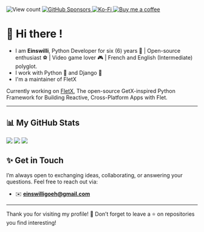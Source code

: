 <span><img src="https://komarev.com/ghpvc/?username=Einswilli&color=blue" alt="View count"></span>
<a href="https://github.com/sponsors/browniebroke">
  <img alt="GitHub Sponsors" src="https://img.shields.io/github/sponsors/Einswilli?logo=github&style=flat-square">
</a>
<a href="https://ko-fi.com/Einswilli">
  <img alt="Ko-Fi" src="https://img.shields.io/badge/Ko--fi-00b9fe?style=flat-square&logo=ko-fi">
</a>
<a href="https://www.buymeacoffee.com/einswilligK">
  <img alt="Buy me a coffee" src="https://img.shields.io/badge/Buy%20me%20a%20coffee-ffdd00?style=flat-square&logo=buy-me-a-coffee&logoColor=000000">
</a>
<!-- <a rel="me" href="https://fosstodon.org/@browniebroke">
  <img alt="Mastodon Profile" src="https://img.shields.io/mastodon/follow/109287018935608331?domain=https%3A%2F%2Ffosstodon.org&style=social">
</a> -->

# 👋 Hi there !

- I am **Einswilli**, Python Developer for six (6) years :snake: | Open-source enthusiast ⚽ | Video game lover 🎮 | French and English (Intermediate) polyglot.
- I work with Python :snake: and Django :unicorn:
- I'm a maintainer of FletX

Currently working on [FletX](https://github.com/AllDotPy/FletX), The open-source GetX-inspired Python Framework for Building Reactive, Cross-Platform Apps with Flet.

---

## 📊 My GitHub Stats

[![](http://github-profile-summary-cards.vercel.app/api/cards/profile-details?username=Einswilli&theme=dracula)](https://github.com/vn7n24fzkq/github-profile-summary-cards)
[![](http://github-profile-summary-cards.vercel.app/api/cards/repos-per-language?username=Einswilli&theme=dracula)](https://github.com/vn7n24fzkq/github-profile-summary-cards)
[![](http://github-profile-summary-cards.vercel.app/api/cards/most-commit-language?username=Einswilli&theme=dracula)](https://github.com/vn7n24fzkq/github-profile-summary-cards)

<!--  <p align="center">
  <img src="https://github-readme-stats.vercel.app/api?username=einswilli&show_icons=true&theme=radical" alt="GitHub Stats" />
  <br />
  <img src="https://github-readme-streak-stats.herokuapp.com/?user=einswilli&theme=radical" alt="GitHub Streak" />
  <br />
  <img src="https://github-readme-stats.vercel.app/api/top-langs/?username=einswilli&layout=compact&theme=radical" alt="Top Languages" /> 
</p> -->


## ✨ Get in Touch

I’m always open to exchanging ideas, collaborating, or answering your questions. Feel free to reach out via:
- ✉️ **einswilligoeh@gmail.com**
<!-- 🌐 [Your Website or Portfolio](#)
- 💼 [LinkedIn](#)
- 🐦 [Twitter](#) -->

---

Thank you for visiting my profile! 🌟 Don’t forget to leave a ⭐️ on repositories you find interesting!

